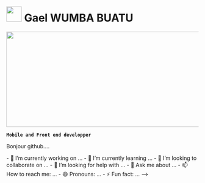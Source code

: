 <h1> 
  <img src="https://www.techbooky.com/wp-content/uploads/2020/11/frontend_webdeveloper.jpg" width="40" height="40"/> 
  Gael WUMBA BUATU
</h1>
<img src="https://www.tripwire.com/sites/default/files/Foundational-Activities-for-Secure-Software-Development.jpg" width="600" height="250" />

**`Mobile and Front end developper`**


<p>Bonjour github....<p/>
- 🔭 I’m currently working on ...
- 🌱 I’m currently learning ...
- 👯 I’m looking to collaborate on ...
- 🤔 I’m looking for help with ...
- 💬 Ask me about ...
- 📫 How to reach me: ...
- 😄 Pronouns: ...
- ⚡ Fun fact: ...
-->
